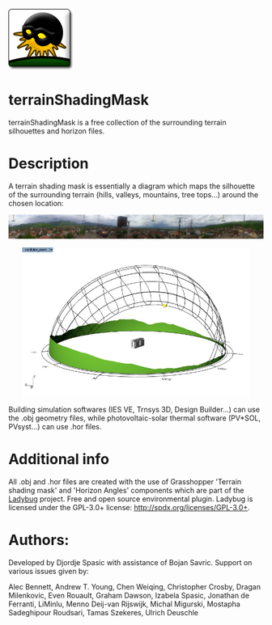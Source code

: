 ![Logo](https://github.com/stgeorges/terrainShadingMask/blob/master/miscellaneous/images/logo.png)

# terrainShadingMask
terrainShadingMask is a free collection of the surrounding terrain silhouettes and horizon files.



# Description
A terrain shading mask is essentially a diagram which maps the silhouette of the surrounding terrain (hills, valleys, mountains, tree tops...) around the chosen location:

<p align="center">
  <img src="https://github.com/stgeorges/terrainShadingMask/blob/master/miscellaneous/images/surdulica_panorama.jpg" width="650"/>
</p>

<p align="center">
  <img src="https://github.com/stgeorges/terrainShadingMask/blob/master/miscellaneous/images/terrain_shading_mask_surdulica.jpg" width="450"/>
</p>

Building simulation softwares (IES VE, Trnsys 3D, Design Builder...) can use the .obj geometry files, while photovoltaic-solar thermal software (PV*SOL, PVsyst...) can use .hor files.



# Additional info

All .obj and .hor files are created with the use of Grasshopper 'Terrain shading mask' and 'Horizon Angles' components which are part of the [Ladybug](https://github.com/stgeorges/ladybug) project. Free and open source environmental plugin. Ladybug is licensed under the GPL-3.0+ license: http://spdx.org/licenses/GPL-3.0+.



# Authors:

Developed by Djordje Spasic with assistance of Bojan Savric.
Support on various issues given by:


Alec Bennett, Andrew T. Young, Chen Weiqing, Christopher Crosby, Dragan Milenkovic, Even Rouault, Graham Dawson, Izabela Spasic, Jonathan de Ferranti, LiMinlu, Menno Deij-van Rijswijk, Michal Migurski, Mostapha Sadeghipour Roudsari, Tamas Szekeres, Ulrich Deuschle



